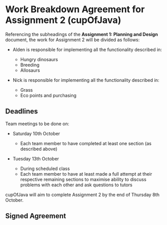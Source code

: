# Work Breakdown Agreement for Assignment 2 (cupOfJava)

Referencing the subheadings of the **Assignment 1: Planning and Design** document, the work for Assignment 2 will be divided as follows:

- Alden is responsible for implementing all the functionality described in:
  - Hungry dinosaurs
  - Breeding
  - Allosaurs

- Nick is responsible for implementing all the functionality described in:
  - Grass
  - Eco points and purchasing

## Deadlines

Team meetings to be done on:

- Saturday 10th October
  - Each team member to have completed at least one section (as described above)

- Tuesday 13th October
  - During scheduled class
  - Each team member to have at least made a full attempt at their respective remaining sections to maximise ability to discuss problems with each other and ask questions to tutors

cupOfJava will aim to complete Assignment 2 by the end of Thursday 8th October.

## Signed Agreement